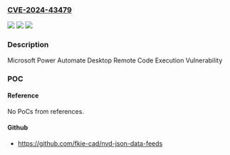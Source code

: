 ### [CVE-2024-43479](https://cve.mitre.org/cgi-bin/cvename.cgi?name=CVE-2024-43479)
![](https://img.shields.io/static/v1?label=Product&message=Power%20Automate%20for%20Desktop&color=blue)
![](https://img.shields.io/static/v1?label=Version&message=1.0.0.0%3C%202.47.119.24249%20&color=brighgreen)
![](https://img.shields.io/static/v1?label=Vulnerability&message=CWE-284%3A%20Improper%20Access%20Control&color=brighgreen)

### Description

Microsoft Power Automate Desktop Remote Code Execution Vulnerability

### POC

#### Reference
No PoCs from references.

#### Github
- https://github.com/fkie-cad/nvd-json-data-feeds

